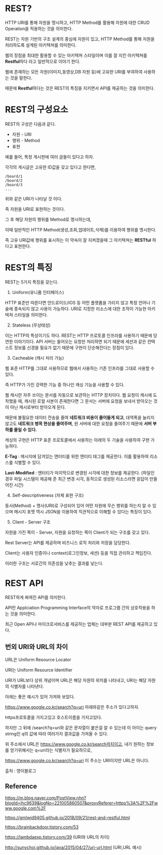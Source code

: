 # REST?

HTTP URI를 통해 자원을 명시하고, HTTP Method를 활용해 자원에 대한 CRUD Operation을 적용하는 것을 의미한다.

REST는 자원 기반의 구조 설계의 중심에 자원이 있고, HTTP Method를 통해 자원을 처리하도록 설계된 아키텍쳐를 의미한다.

웹의 장점을 최대한 활용할 수 있는 아키텍쳐 스타일이며 이를 잘 지킨 아키텍쳐를 **Restful**하다 라고 일반적으로 이야기 한다.

웹에 존재하는 모든 자원(이미지,동영상,DB 자원 등)에 고유한 URI를 부여하여 사용하는 것을 말한다.

때문에 **Restful**하다는 것은 REST의 특징을 지키면서 API를 제공하는 것을 의미한다.

# REST의 구성요소

REST의 구성은 다음과 같다.

- 자원 - URI
- 행위 - Method
- 표현

예를 들어, 특정 게시판에 여러 글들이 있다고 하자.

각각의 게시글은 고유한 ID값을 갖고 있다고 한다면,

```
/board/1
/board/2
/board/3
...
```
위와 같은 URI가 나타날 것 이다.

즉 자원을 URI로 표현하는 것이다.

그 후 해당 자원의 행위를 Method로 명시하는데,

이때 일반적인 HTTP Method(생성,조회,업데이트,삭제)를 이용하여 행위를 명시한다.

즉 고유 URI값에 행위를 표시하는 이 약속이 잘 지켜졌을때 그 아키텍쳐는 **RESTful** 하다고 표현한다.

# REST의 특징

REST는 5가지 특징을 갖는다.

1. Uniform(유니폼 인터페이스)

HTTP 표준만 따른다면 안드로이드/IOS 등 어떤 플랫폼을 가리지 않고 특정 언어나 기술에 종속되지 않고 사용이 가능하다. URI로 지정한 리소스에 대한 조작이 가능한 아키텍쳐 스타일을 의미한다.

2. Stateless (무상태성)

이는 HTTP의 특성이기도 하다. REST는 HTTP 프로토콜 인프라를 사용하기 때문에 당연한 이야기이다.
API 서버는 들어오는 요청만 처리하면 되기 때문에 세션과 같은 컨텍스트 정보를 신경쓸 필요가 없기 때문에 구현이 단순해진다는 장점이 있다.

3. Cacheable (캐시 처리 가능)

웹 표준 HTTP를 그대로 사용하므로 웹에서 사용하는 기존 인프라를 그대로 사용할 수 있다. 

즉 HTTP가 가진 강력한 기능 중 하나인 캐싱 기능을 사용할 수 있다.

웹 캐시란 자주 쓰이는 문서를 자동으로 보관하는 HTTP 장치이다. 웹 요청이 캐시에 도착했을 때, 캐시된 로컬 사본이 존재한다면 그 문서는 서버에 요청을 보내서 받아오는 것이 아닌 캐시로부터 받아오게 된다.

때문에 불필요한 데이터 전송을 줄여 **네트워크 비용이 줄어들게 되고**, 대역폭을 늘리지 않고도 **네트워크 병목 현상을 줄여주며**, 원 서버에 대한 요청을 줄여주기 때문에 **서버 부하를 줄일 수 있다.**

캐싱의 구현은 HTTP 표준 프로토콜에서 사용하는 아래의 두 기술을 사용하여 구현 가능하다.

**E-Tag** : 메시지에 담겨있는 엔터티를 위한 엔터티 태그를 제공한다. 이를 활용하여 리소스를 식별할 수 있다. 

**Last-Modified** : 엔터티가 마지막으로 변경된 시각에 대한 정보를 제공한다. (파일인 경우 파일 시스템이 제공해 준 최근 변경 시각, 동적으로 생성된 리소스라면 응답이 만들어진 시간)

4.  Self-descriptiveness (자체 표현 구조)

동사(Method) + 명사(URI)로 구성되어 있어 어떤 자원에 무슨 행위를 하는지 알 수 있으며 메시지 포멧 역시 JSON을 이용하여 직관적으로 이해할 수 있다는 특징이 있다. 

5. Client - Server 구조

자원을 가진 쪽이 - Server, 자원을 요청하는 쪽이 Client가 되는 구조를 갖고 있다.

Rest Server는 API를 제공하며 비즈니스 로직 처리와 저장을 담당한다.

Client는 사용자 인증이나 context(로그인정보, 세션) 등을 직접 관리하고 책임진다.

이러한 구조는 서로간의 의존성을 낮추는 결과를 낳는다.

# REST API

REST하게 짜여진 API를 의미한다.

API란 Applciation Programming Interface의 약자로 프로그램 간의 상호작용을 하는 것을 의미한다.

최근 Open API나 마이크로서비스를 제공하는 업체는 대부분 REST API를 제공하고 있다.



## 번외 URI와 URL의 차이

URL은 Uniform Resource Locator

URI는 Uniform Resource Identifier

URI가 URL보다 상위 개념이며 URL은 해당 자원의 위치를 나타내고, URI는 해당 자원의 식별자를 나타낸다.

아래는 좋은 예시가 있어 가져와 보았다.

https://www.google.co.kr/search?q=uri 아래와같은 주소가 있다고하자. 

https프로토콜을 가지고있고 호스트이름을 가지고있다. 

하지만 그 뒤에 /search?q=uri와 같은 문자열이 붙은걸 알 수 있는데 이 아이는 query string인 q의 값에 따라 여러가지 결과값을 가져올 수 있다. 

위 주소에서 URL은 https://www.google.co.kr/search까지이고, 내가 원하는 정보를 얻기위해서는 q=uri라는 식별자가 필요하므로,

https://www.google.co.kr/search?q=uri 이 주소는 URI이지만 URL은 아니다.

출처 : 영이블로그




## Reference

https://m.blog.naver.com/PostView.nhn?blogId=jhc9639&logNo=221005860507&proxyReferer=https%3A%2F%2Fwww.google.com%2F

https://gmlwjd9405.github.io/2018/09/21/rest-and-restful.html

https://brainbackdoor.tistory.com/53

https://lambdaexp.tistory.com/39 (URI와 URL의 차이)

http://sunychoi.github.io/java/2015/04/27/uri-url.html (URI,URL 예시)